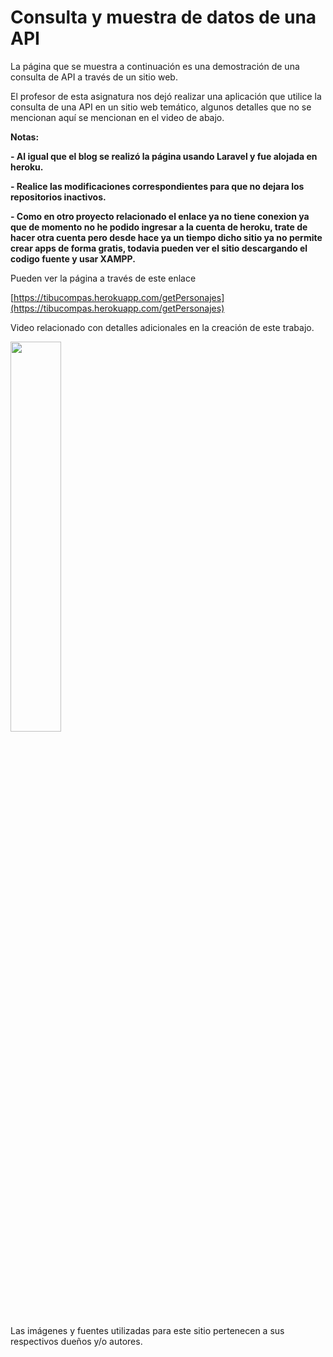 # Consulta y muestra de datos de una API

<!----Descripcion---->
La página que se muestra a continuación es una demostración de una consulta de API a través de un sitio web.

El profesor de esta asignatura nos dejó realizar una aplicación que utilice la consulta de una API en un sitio web temático, algunos detalles que no se mencionan aquí se mencionan en el video de abajo.
<!----Separador de la descripcion ---->

<!----Notas---->
**Notas:**

**- Al igual que el blog se realizó la página usando Laravel y fue alojada en heroku.**

**- Realice las modificaciones correspondientes para que no dejara los repositorios inactivos.**

**- Como en otro proyecto relacionado el enlace ya no tiene conexion ya que de momento no he podido ingresar a la cuenta de heroku, trate de hacer otra cuenta pero desde hace ya un tiempo dicho sitio ya no permite crear apps de forma gratis, todavia pueden ver el sitio descargando el codigo fuente y usar XAMPP.**
<!----Separador de las notas---->

<!----Separador---->
Pueden ver la página a través de este enlace

[https://tibucompas.herokuapp.com/getPersonajes](https://tibucompas.herokuapp.com/getPersonajes)

Video relacionado con detalles adicionales en la creación de este trabajo.

[<img src="https://i.ytimg.com/vi/Gn8XFnScJ3U/maxresdefault.jpg" width="40%">](https://www.youtube.com/watch?v=Gn8XFnScJ3U)

Las imágenes y fuentes utilizadas para este sitio pertenecen a sus respectivos dueños y/o autores.
<!----Fin del separador---->